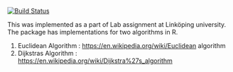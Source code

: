 [![Build Status](https://travis-ci.org/mariatreesa/Lab3R.svg?branch=master)](https://travis-ci.org/mariatreesa/Lab3R)

This was implemented as a part of Lab assignment at Linköping university. The package has implementations for two algorithms in R.

1. Euclidean Algorithm : https://en.wikipedia.org/wiki/Euclidean algorithm
2. Dijkstras Algorithm : https://en.wikipedia.org/wiki/Dijkstra%27s_algorithm
